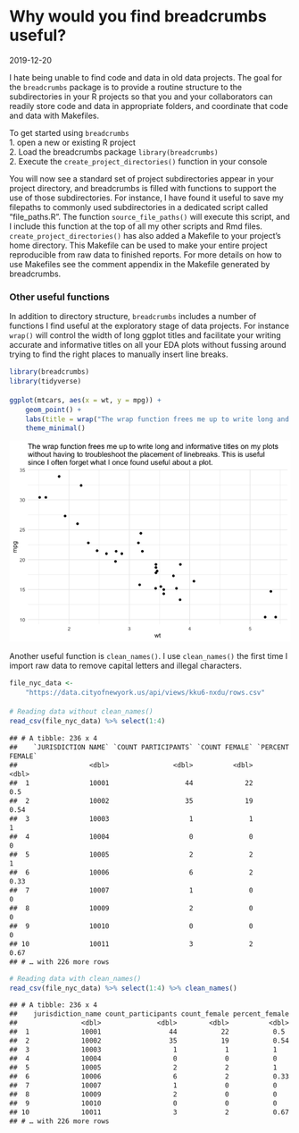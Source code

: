 Why would you find breadcrumbs useful?
================
2019-12-20

I hate being unable to find code and data in old data projects. The goal
for the `breadcrumbs` package is to provide a routine structure to the
subdirectories in your R projects so that you and your collaborators can
readily store code and data in appropriate folders, and coordinate that
code and data with Makefiles.

To get started using `breadcrumbs`  
1\. open a new or existing R project  
2\. Load the breadcrumbs package `library(breadcrumbs)`  
2\. Execute the `create_project_directories()` function in your console

You will now see a standard set of project subdirectories appear in your
project directory, and breadcrumbs is filled with functions to support
the use of those subdirectories. For instance, I have found it useful to
save my filepaths to commonly used subdirectories in a dedicated script
called “file\_paths.R”. The function `source_file_paths()` will execute
this script, and I include this function at the top of all my other
scripts and Rmd files. `create_project_directories()` has also added a
Makefile to your project’s home directory. This Makefile can be used to
make your entire project reproducible from raw data to finished reports.
For more details on how to use Makefiles see the comment appendix in the
Makefile generated by breadcrumbs.

### Other useful functions

In addition to directory structure, `breadcrumbs` includes a number of
functions I find useful at the exploratory stage of data projects. For
instance `wrap()` will control the width of long ggplot titles and
facilitate your writing accurate and informative titles on all your EDA
plots without fussing around trying to find the right places to manually
insert line breaks.

``` r
library(breadcrumbs)
library(tidyverse)

ggplot(mtcars, aes(x = wt, y = mpg)) + 
    geom_point() + 
    labs(title = wrap("The wrap function frees me up to write long and informative titles on my plots without having to troubleshoot the placement of linebreaks. This is useful since I often forget what I once found useful about a plot.", 80)) + 
    theme_minimal()
```

![](README_files/figure-gfm/unnamed-chunk-1-1.png)<!-- -->

Another useful function is `clean_names()`. I use `clean_names()` the
first time I import raw data to remove capital letters and illegal
characters.

``` r
file_nyc_data <- 
    "https://data.cityofnewyork.us/api/views/kku6-nxdu/rows.csv"

# Reading data without clean_names()
read_csv(file_nyc_data) %>% select(1:4)
```

    ## # A tibble: 236 x 4
    ##    `JURISDICTION NAME` `COUNT PARTICIPANTS` `COUNT FEMALE` `PERCENT FEMALE`
    ##                  <dbl>                <dbl>          <dbl>            <dbl>
    ##  1               10001                   44             22             0.5 
    ##  2               10002                   35             19             0.54
    ##  3               10003                    1              1             1   
    ##  4               10004                    0              0             0   
    ##  5               10005                    2              2             1   
    ##  6               10006                    6              2             0.33
    ##  7               10007                    1              0             0   
    ##  8               10009                    2              0             0   
    ##  9               10010                    0              0             0   
    ## 10               10011                    3              2             0.67
    ## # … with 226 more rows

``` r
# Reading data with clean_names()
read_csv(file_nyc_data) %>% select(1:4) %>% clean_names()
```

    ## # A tibble: 236 x 4
    ##    jurisdiction_name count_participants count_female percent_female
    ##                <dbl>              <dbl>        <dbl>          <dbl>
    ##  1             10001                 44           22           0.5 
    ##  2             10002                 35           19           0.54
    ##  3             10003                  1            1           1   
    ##  4             10004                  0            0           0   
    ##  5             10005                  2            2           1   
    ##  6             10006                  6            2           0.33
    ##  7             10007                  1            0           0   
    ##  8             10009                  2            0           0   
    ##  9             10010                  0            0           0   
    ## 10             10011                  3            2           0.67
    ## # … with 226 more rows
